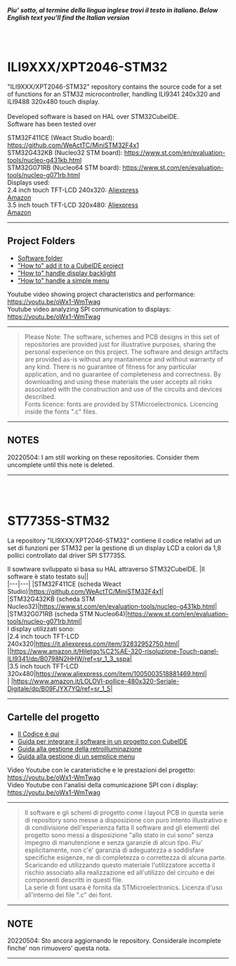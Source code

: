 _**Piu' sotto, al termine della lingua inglese trovi il testo in italiano. </i>**_
_**Below English text you'll find the Italian version</i>**_

<br>
<br>

# ILI9XXX/XPT2046-STM32

"ILI9XXX/XPT2046-STM32" repository contains the source code for a set of functions for an STM32 microcontroller, handling ILI9341 240x320 and ILI9488 320x480 touch display.<br>
<br>
Developed software is based on HAL over STM32CubeIDE.<br>
Software has been tested over<br>

STM32F411CE (Weact Studio board): https://github.com/WeActTC/MiniSTM32F4x1<br>
STM32G432KB (Nucleo32 STM board): https://www.st.com/en/evaluation-tools/nucleo-g431kb.html<br>
STM32G071RB (Nucleo64 STM board): https://www.st.com/en/evaluation-tools/nucleo-g071rb.html<br>
Displays used:<br>
2.4 inch touch TFT-LCD 240x320:  [Aliexpress](https://it.aliexpress.com/item/32832952750.html)<br>
                                 [Amazon](https://www.amazon.it/Hiletgo%C2%AE-320-risoluzione-Touch-panel-ILI9341/dp/B0798N2HHW/ref=sr_1_3_sspa)<br>
3.5 inch touch TFT-LCD 320x480:  [Aliexpress](https://www.aliexpress.com/item/1005003518881469.html)<br>
				<a href="https://www.amazon.it/LOLOVI-pollice-480x320-Seriale-Digitale/dp/B09FJYX7YQ/ref=sr_1_5" target="_blank" >Amazon</a>
				
---

## Project Folders

- [Software folder](./single%2Bdual%20SPI%20port)
- ["How to" add it to a CubeIDE project](./HOWTO)
- ["How to" handle display backlight](./BACKLIGHT)
- ["How to" handle a simple menu](./MENU)

Youtube video showing project characteristics and performance: https://youtu.be/oWx1-WmTwag<br>
Youtube video analyzing SPI communication to displays: https://youtu.be/oWx1-WmTwag<br>


---
> Please Note:
> The software, schemes and PCB designs in this set of repositories are provided just for 
> illustrative purposes, sharing the personal experience on this project. 
> The software and design artifacts are provided as-is without any mantainence and without
> warranty of any kind. There is no guarantee of fitness for any particular application, 
> and no guarantee of completeness and correctness. 
> By downloading and using these materials the user accepts all risks associated with the
> construction and use of the circuits and devices described.<br>
> Fonts licence: fonts are provided by STMicroelectronics. Licencing inside the fonts ".c" files. 
---

## NOTES

20220504: I am still working on these repositories. Consider them uncomplete until this note is deleted.

---

<br>
<br>

# ST7735S-STM32

La repository "ILI9XXX/XPT2046-STM32" contiene il codice relativi ad un set di funzioni per STM32 per la gestione di un display LCD a colori da 1,8 pollici controllato dal driver SPI ST7735S.

Il sowtware sviluppato si basa su HAL attraverso STM32CubeIDE.
|Il software è stato testato su||<br>
|---|---|
|STM32F411CE (scheda Weact Studio)|https://github.com/WeActTC/MiniSTM32F4x1|<br>
|STM32G432KB (scheda STM Nucleo32)|https://www.st.com/en/evaluation-tools/nucleo-g431kb.html|<br>
|STM32G071RB (scheda STM Nucleo64)|https://www.st.com/en/evaluation-tools/nucleo-g071rb.html|<br>
I display utilizzati sono:<br>
|2.4 inch touch TFT-LCD 240x320|https://it.aliexpress.com/item/32832952750.html|<br>
||https://www.amazon.it/Hiletgo%C2%AE-320-risoluzione-Touch-panel-ILI9341/dp/B0798N2HHW/ref=sr_1_3_sspa|<br>
|3.5 inch touch TFT-LCD 320x480|https://www.aliexpress.com/item/1005003518881469.html|<br>
| |https://www.amazon.it/LOLOVI-pollice-480x320-Seriale-Digitale/dp/B09FJYX7YQ/ref=sr_1_5|<br>

---

## Cartelle del progetto 

- [Il Codice è qui](./single%2Bdual%20SPI%20port)
- [Guida per integrare il software in un progetto con CubeIDE](./HOWTO)
- [Guida alla gestione della retroilluminazione](./BACKLIGHT)
- [Guida alla gestione di un semplice menu](./MENU)

Video Youtube con le carateristiche e le prestazioni del progetto: https://youtu.be/oWx1-WmTwag<br>
Video Youtube con l'analisi della comunicazione SPI con i display: https://youtu.be/oWx1-WmTwag<br>

---
> Il software e gli schemi di progetto come i layout PCB in questa serie di repository 
> sono messe a disposizione con puro intento illustrativo e di condivisione dell'esperienza fatta
> Il software and gli elementi del progetto sono messi a disposizione "allo stato in cui sono"
> senza impegno di manutenzione e senza garanzie di alcun tipo. Piu' esplicitamente, non c'e' garanzia di 
> adeguatezza a soddisfare specifiche esigenze, ne di completezza o correttezza di alcuna parte.
> Scaricando ed utilizzando questo materiale l'utilizzatore accetta il rischio associato alla
> realizzazione ed all'utilizzo del circuito e dei componenti descritti in questi file.<br> La serie di font usara è fornita da STMicroelectronics. Licenza d'uso all'interno dei file ".c" dei font. 

---

## NOTE

20220504: Sto ancora aggiornando le repository. Considerale incomplete finche' non rimuovero' questa nota. 

---


